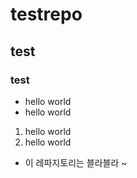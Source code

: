# testrepo
## test
### test
* hello world
* hello world

1. hello world
2. hello world

* 이 레파지토리는 블라블라 ~